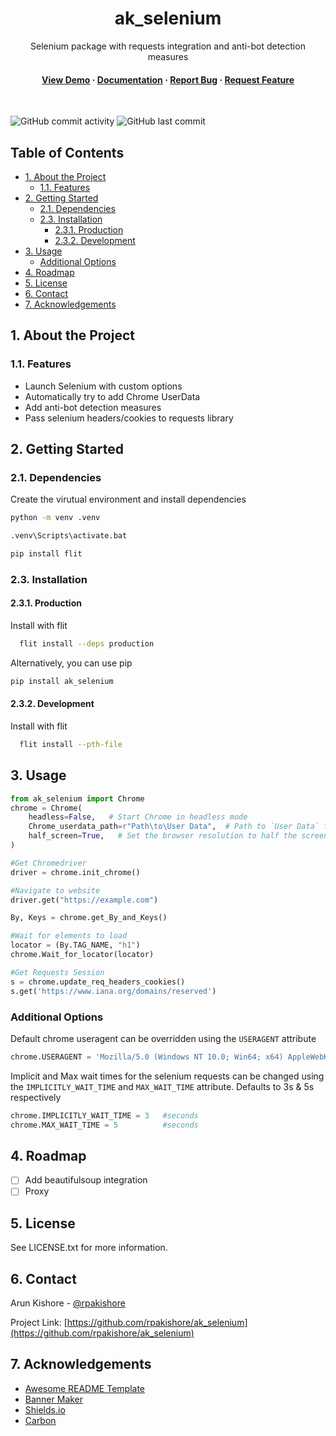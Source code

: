 <!--- Heading --->
<div align="center">
  <h1>ak_selenium</h1>
  <p>
    Selenium package with requests integration and anti-bot detection measures
  </p>
<h4>
    <a href="https://github.com/rpakishore/ak_selenium/">View Demo</a>
  <span> · </span>
    <a href="https://github.com/rpakishore/ak_selenium">Documentation</a>
  <span> · </span>
    <a href="https://github.com/rpakishore/ak_selenium/issues/">Report Bug</a>
  <span> · </span>
    <a href="https://github.com/rpakishore/ak_selenium/issues/">Request Feature</a>
  </h4>
</div>
<br />

![GitHub commit activity](https://img.shields.io/github/commit-activity/m/rpakishore/ak_selenium)
![GitHub last commit](https://img.shields.io/github/last-commit/rpakishore/ak_selenium)
<!-- Table of Contents -->
<h2>Table of Contents</h2>

- [1. About the Project](#1-about-the-project)
  - [1.1. Features](#11-features)
- [2. Getting Started](#2-getting-started)
  - [2.1. Dependencies](#21-dependencies)
  - [2.3. Installation](#23-installation)
    - [2.3.1. Production](#231-production)
    - [2.3.2. Development](#232-development)
- [3. Usage](#3-usage)
  - [Additional Options](#additional-options)
- [4. Roadmap](#4-roadmap)
- [5. License](#5-license)
- [6. Contact](#6-contact)
- [7. Acknowledgements](#7-acknowledgements)

<!-- About the Project -->
## 1. About the Project

<!-- Features -->
### 1.1. Features

- Launch Selenium with custom options
- Automatically try to add Chrome UserData
- Add anti-bot detection measures
- Pass selenium headers/cookies to requests library

<!-- Getting Started -->
## 2. Getting Started

### 2.1. Dependencies

Create the virutual environment and install dependencies

```bash
python -m venv .venv

.venv\Scripts\activate.bat

pip install flit
```

<!-- Installation -->
### 2.3. Installation

#### 2.3.1. Production

Install with flit

```bash
  flit install --deps production
```

Alternatively, you can use pip

```bash
pip install ak_selenium
```

#### 2.3.2. Development

Install with flit

```bash
  flit install --pth-file
```

<!-- Usage -->
## 3. Usage

```python
from ak_selenium import Chrome
chrome = Chrome(
    headless=False,   # Start Chrome in headless mode
    Chrome_userdata_path=r"Path\to\User Data",  # Path to `User Data` folder, Defaults to correct location in windows
    half_screen=True,   # Set the browser resolution to half the screen size (only applicable if NOT `headless`)
)

#Get Chromedriver
driver = chrome.init_chrome()

#Navigate to website
driver.get("https://example.com")

By, Keys = chrome.get_By_and_Keys()

#Wait for elements to load
locator = (By.TAG_NAME, "h1")
chrome.Wait_for_locator(locator)

#Get Requests Session
s = chrome.update_req_headers_cookies()
s.get('https://www.iana.org/domains/reserved')
```

### Additional Options
Default chrome useragent can be overridden using the `USERAGENT` attribute

```python
chrome.USERAGENT = 'Mozilla/5.0 (Windows NT 10.0; Win64; x64) AppleWebKit/537.36 (KHTML, like Gecko) Chrome/83.0.4103.53 Safari/537.36'
```

Implicit and Max wait times for the selenium requests can be changed using the `IMPLICITLY_WAIT_TIME` and `MAX_WAIT_TIME` attribute. Defaults to 3s & 5s respectively

```python
chrome.IMPLICITLY_WAIT_TIME = 3   #seconds
chrome.MAX_WAIT_TIME = 5          #seconds
```
<!-- Roadmap -->
## 4. Roadmap

- [ ] Add beautifulsoup integration
- [ ] Proxy

<!-- License -->
## 5. License

See LICENSE.txt for more information.

<!-- Contact -->
## 6. Contact

Arun Kishore - [@rpakishore](mailto:pypi@rpakishore.co.in)

Project Link: [https://github.com/rpakishore/ak_selenium](https://github.com/rpakishore/ak_selenium)

<!-- Acknowledgments -->
## 7. Acknowledgements

- [Awesome README Template](https://github.com/Louis3797/awesome-readme-template/blob/main/README-WITHOUT-EMOJI.md)
- [Banner Maker](https://banner.godori.dev/)
- [Shields.io](https://shields.io/)
- [Carbon](https://carbon.now.sh/)